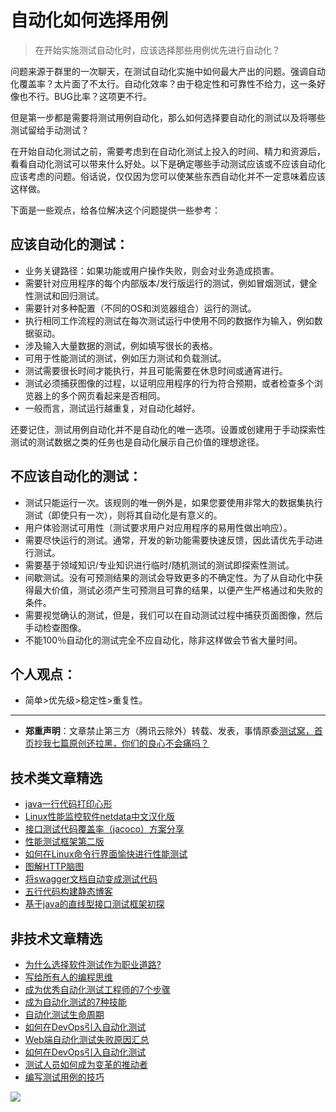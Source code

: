 # 自动化如何选择用例



> 在开始实施测试自动化时，应该选择那些用例优先进行自动化？
 
问题来源于群里的一次聊天，在测试自动化实施中如何最大产出的问题。强调自动化覆盖率？太片面了不太行。自动化效率？由于稳定性和可靠性不给力，这一条好像也不行。BUG比率？这项更不行。

但是第一步都是需要将测试用例自动化，那么如何选择要自动化的测试以及将哪些测试留给手动测试？

在开始自动化测试之前，需要考虑到在自动化测试上投入的时间、精力和资源后，看看自动化测试可以带来什么好处。以下是确定哪些手动测试应该或不应该自动化应该考虑的问题。俗话说，仅仅因为您可以使某些东西自动化并不一定意味着应该这样做。

下面是一些观点，给各位解决这个问题提供一些参考：

## 应该自动化的测试：

* 业务关键路径：如果功能或用户操作失败，则会对业务造成损害。
* 需要针对应用程序的每个内部版本/发行版运行的测试，例如冒烟测试，健全性测试和回归测试。
* 需要针对多种配置（不同的OS和浏览器组合）运行的测试。
* 执行相同工作流程的测试在每次测试运行中使用不同的数据作为输入，例如数据驱动。
* 涉及输入大量数据的测试，例如填写很长的表格。
* 可用于性能测试的测试，例如压力测试和负载测试。
* 测试需要很长时间才能执行，并且可能需要在休息时间或通宵进行。
* 测试必须捕获图像的过程，以证明应用程序的行为符合预期，或者检查多个浏览器上的多个网页看起来是否相同。
* 一般而言，测试运行越重复，对自动化越好。

还要记住，测试用例自动化并不是自动化的唯一选项。设置或创建用于手动探索性测试的测试数据之类的任务也是自动化展示自己价值的理想途径。

## 不应该自动化的测试：

* 测试只能运行一次。该规则的唯一例外是，如果您要使用非常大的数据集执行测试（即使只有一次），则将其自动化是有意义的。
* 用户体验测试可用性（测试要求用户对应用程序的易用性做出响应）。
* 需要尽快运行的测试。通常，开发的新功能需要快速反馈，因此请优先手动进行测试。
* 需要基于领域知识/专业知识进行临时/随机测试的测试即探索性测试。
* 间歇测试。没有可预测结果的测试会导致更多的不确定性。为了从自动化中获得最大价值，测试必须产生可预测且可靠的结果，以便产生严格通过和失败的条件。
* 需要视觉确认的测试，但是，我们可以在自动测试过程中捕获页面图像，然后手动检查图像。
* 不能100％自动化的测试完全不应自动化，除非这样做会节省大量时间。

## 个人观点：

* 简单>优先级>稳定性>重复性。

---
* **郑重声明**：文章禁止第三方（腾讯云除外）转载、发表，事情原委[测试窝，首页抄我七篇原创还拉黑，你们的良心不会痛吗？](https://mp.weixin.qq.com/s/ke5avkknkDMCLMAOGT7wiQ)

## 技术类文章精选

- [java一行代码打印心形](https://mp.weixin.qq.com/s/QPSryoSbViVURpSa9QXtpg)
- [Linux性能监控软件netdata中文汉化版](https://mp.weixin.qq.com/s/fdXtK-5WwKnxjLZdyg6-nA)
- [接口测试代码覆盖率（jacoco）方案分享](https://mp.weixin.qq.com/s/D73Sq6NLjeRKN8aCpGLOjQ)
- [性能测试框架第二版](https://mp.weixin.qq.com/s/JPyGQ2DRC6EVBmZkxAoVWA)
- [如何在Linux命令行界面愉快进行性能测试](https://mp.weixin.qq.com/s/fwGqBe1SpA2V0lPfAOd04Q)
- [图解HTTP脑图](https://mp.weixin.qq.com/s/100Vm8FVEuXs0x6rDGTipw)
- [将swagger文档自动变成测试代码](https://mp.weixin.qq.com/s/SY8mVenj0zMe5b47GS9VSQ)
- [五行代码构建静态博客](https://mp.weixin.qq.com/s/hZnimJOg5OqxRSDyFvuiiQ)
- [基于java的直线型接口测试框架初探](https://mp.weixin.qq.com/s/xhg4exdb1G18-nG5E7exkQ)

## 非技术文章精选

- [为什么选择软件测试作为职业道路?](https://mp.weixin.qq.com/s/o83wYvFUvy17kBPLDO609A)
- [写给所有人的编程思维](https://mp.weixin.qq.com/s/Oj33UCnYfbUgzsBzEm2GPQ)
- [成为优秀自动化测试工程师的7个步骤](https://mp.weixin.qq.com/s/wdw1l4AZnPpdPBZZueCcnw)
- [成为自动化测试的7种技能](https://mp.weixin.qq.com/s/e-HAGMO0JLR7VBBWLvk0dQ)
- [自动化测试生命周期](https://mp.weixin.qq.com/s/SH-vb2RagYQ3sfCY8QM5ew)
- [如何在DevOps引入自动化测试](https://mp.weixin.qq.com/s/MclK3VvMN1dsiXXJO8g7ig)
- [Web端自动化测试失败原因汇总](https://mp.weixin.qq.com/s/qzFth-Q9e8MTms1M8L5TyA)
- [如何在DevOps引入自动化测试](https://mp.weixin.qq.com/s/MclK3VvMN1dsiXXJO8g7ig)
- [测试人员如何成为变革的推动者](https://mp.weixin.qq.com/s/0nTZHBOuKG0rewKAeyIqwA)
- [编写测试用例的技巧](https://mp.weixin.qq.com/s/zZAh_XXXGOyhlm6ebzs06Q)


![](https://mmbiz.qpic.cn/mmbiz_jpg/13eN86FKXzCMW6WN4Wch71qNtGQvxLRSGejZpr37OWa7CDYg5e4ZeanaGWuBgRAX3jicJNIhcyyZPXbKByXcl7w/640?wx_fmt=jpeg&tp=webp&wxfrom=5&wx_lazy=1&wx_co=1)